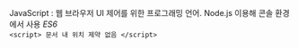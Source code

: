 JavaScript : 웹 브라우저 UI 제어를 위한 프로그래밍 언어. Node.js 이용해 콘솔 환경에서 사용 *ES6*  
```<script> 문서 내 위치 제약 없음 </script>```  
